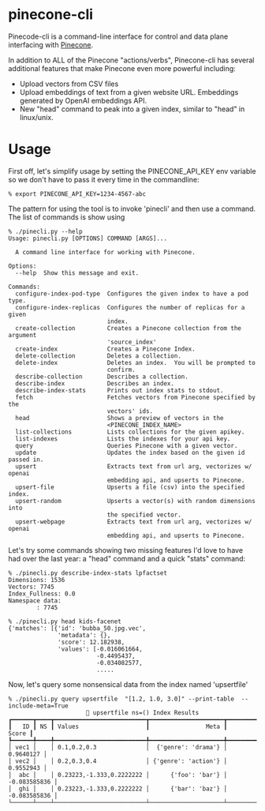 # pinecone-cli
Pinecode-cli is a command-line interface for control and data plane interfacing with [Pinecone](https://pinecone.io). 

In addition to ALL of the Pinecone "actions/verbs", Pinecone-cli has several additional features that make Pinecone even more powerful including:
   * Upload vectors from CSV files
   * Upload embeddings of text from a given website URL.  Embeddings generated by OpenAI embeddings API.
   * New "head" command to peak into a given index, similar to "head" in linux/unix.
 
# Usage
First off, let's simplify usage by setting the PINECONE_API_KEY env variable so we don't have to pass it every time in the commandline:
```console
% export PINECONE_API_KEY=1234-4567-abc
```

The pattern for using the tool is to invoke 'pinecli' and then use a command.  The list of commands is show using

```console
% ./pinecli.py --help
Usage: pinecli.py [OPTIONS] COMMAND [ARGS]...

  A command line interface for working with Pinecone.

Options:
  --help  Show this message and exit.

Commands:
  configure-index-pod-type  Configures the given index to have a pod type.
  configure-index-replicas  Configures the number of replicas for a given
                            index.
  create-collection         Creates a Pinecone collection from the argument
                            'source_index'
  create-index              Creates a Pinecone Index.
  delete-collection         Deletes a collection.
  delete-index              Deletes an index.  You will be prompted to
                            confirm.
  describe-collection       Describes a collection.
  describe-index            Describes an index.
  describe-index-stats      Prints out index stats to stdout.
  fetch                     Fetches vectors from Pinecone specified by the
                            vectors' ids.
  head                      Shows a preview of vectors in the
                            <PINECONE_INDEX_NAME>
  list-collections          Lists collections for the given apikey.
  list-indexes              Lists the indexes for your api key.
  query                     Queries Pinecone with a given vector.
  update                    Updates the index based on the given id passed in.
  upsert                    Extracts text from url arg, vectorizes w/ openai
                            embedding api, and upserts to Pinecone.
  upsert-file               Upserts a file (csv) into the specified index.
  upsert-random             Upserts a vector(s) with random dimensions into
                            the specified vector.
  upsert-webpage            Extracts text from url arg, vectorizes w/ openai
                            embedding api, and upserts to Pinecone.
```

Let's try some commands showing two missing features I'd love to have had over the last year: a "head" command and a quick "stats" command:
``` console
% ./pinecli.py describe-index-stats lpfactset
Dimensions: 1536
Vectors: 7745
Index_Fullness: 0.0
Namespace data:
        : 7745
```

``` console
% ./pinecli.py head kids-facenet
{'matches': [{'id': 'bubba_50.jpg.vec',
              'metadata': {},
              'score': 12.182938,
              'values': [-0.016061664,
                         -0.4495437,
                         -0.034082577,
                         .....
```

Now, let's query some nonsensical data from the index named 'upsertfile'

```console
% ./pinecli.py query upsertfile  "[1.2, 1.0, 3.0]" --print-table  --include-meta=True
                      🌲 upsertfile ns=() Index Results                      
┏━━━━━━┳━━━━┳━━━━━━━━━━━━━━━━━━━━━━━━━━┳━━━━━━━━━━━━━━━━━━━━━┳━━━━━━━━━━━━━━┓
┃   ID ┃ NS ┃ Values                   ┃                Meta ┃        Score ┃
┡━━━━━━╇━━━━╇━━━━━━━━━━━━━━━━━━━━━━━━━━╇━━━━━━━━━━━━━━━━━━━━━╇━━━━━━━━━━━━━━┩
│ vec1 │    │ 0.1,0.2,0.3              │  {'genre': 'drama'} │    0.9640127 │
│ vec2 │    │ 0.2,0.3,0.4              │ {'genre': 'action'} │    0.9552943 │
│  abc │    │ 0.23223,-1.333,0.2222222 │      {'foo': 'bar'} │ -0.083585836 │
│  ghi │    │ 0.23223,-1.333,0.2222222 │      {'bar': 'baz'} │ -0.083585836 │
└──────┴────┴──────────────────────────┴─────────────────────┴──────────────┘
```
